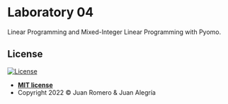 # Laboratory 04

Linear Programming and Mixed-Integer Linear Programming with Pyomo.

## License

[![License](http://img.shields.io/:license-mit-blue.svg?style=flat-square)](http://badges.mit-license.org)

-   **[MIT license](LICENSE)**
-   Copyright 2022 © Juan Romero & Juan Alegría
